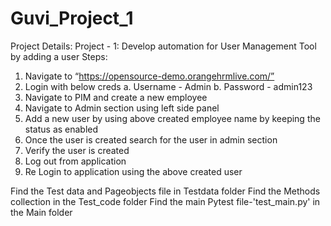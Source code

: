 # Guvi_Project_1
Project Details:
Project - 1: Develop automation for User Management Tool by adding a user
Steps:
1. Navigate to “https://opensource-demo.orangehrmlive.com/”
2. Login with below creds
  a. Username - Admin
  b. Password - admin123
3. Navigate to PIM and create a new employee
4. Navigate to Admin section using left side panel
5. Add a new user by using above created employee name by keeping the status as
   enabled
6. Once the user is created search for the user in admin section
7. Verify the user is created
8. Log out from application
9. Re Login to application using the above created user

Find the Test data and Pageobjects file in Testdata folder
Find the Methods collection in the Test_code folder
Find the main Pytest file-'test_main.py' in the Main folder
